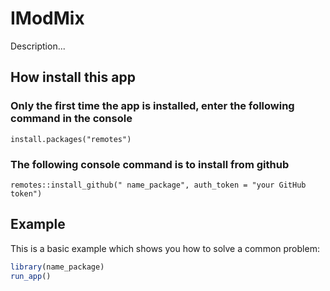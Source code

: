 # IModMix
Description...


## How install this app

### Only the first time the app is installed, enter the following command in the console
```
install.packages("remotes")
```
### The following console command is to install from github
```
remotes::install_github(" name_package", auth_token = "your GitHub token")
```

## Example

This is a basic example which shows you how to solve a common problem:

``` r
library(name_package)
run_app()
```
